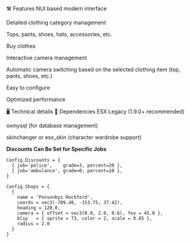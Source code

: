 🛠️ Features
NUI based modern interface

Detailed clothing category management

Tops, pants, shoes, hats, accessories, etc.

Buy clothes

Interactive camera management

Automatic camera switching based on the selected clothing item (top, pants, shoes, etc.)

Easy to configure

Optimized performance

🖥️ Technical details
🔧 Dependencies
ESX Legacy (1.9.0+ recommended)

oxmysql (for database management)

skinchanger or esx_skin (character wardrobe support)

**Discounts Can Be Set for Specific Jobs**
```
Config.Discounts = {
  { job='police',    grade=3, percent=20 },
  { job='ambulance', grade=0, percent=10 },
}
```
```
Config.Shops = {
  {
    name = 'Ponsonbys Rockford',
    coords = vec3(-709.48, -153.75, 37.42),
    heading = 120.0,
    camera = { offset = vec3(0.0, 2.0, 0.6), fov = 45.0 },
    blip   = { sprite = 73, color = 2, scale = 0.85 },
    radius = 2.0
  }
}
